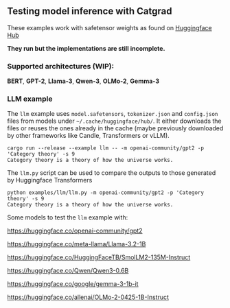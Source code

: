 ## Testing model inference with Catgrad

These examples work with safetensor weights as found on [Huggingface Hub](https://huggingface.co/models)

**They run but the implementations are still incomplete.**

### Supported architectures (WIP): ###

**BERT**, **GPT-2**, **Llama-3**, **Qwen-3**, **OLMo-2**, **Gemma-3**

### LLM example ###

The `llm` example uses `model.safetensors`, `tokenizer.json` and  `config.json` files from models under  `~/.cache/huggingface/hub/`.
It either downloads the files or reuses the ones already in the cache (maybe previously downloaded by other frameworks like Candle, Transformers or vLLM).

```
cargo run --release --example llm -- -m openai-community/gpt2 -p 'Category theory' -s 9
Category theory is a theory of how the universe works.
```

The `llm.py` script can be used to compare the outputs to those generated by Huggingface Transformers
```
python examples/llm/llm.py -m openai-community/gpt2 -p 'Category theory' -s 9
Category theory is a theory of how the universe works.
```

Some models to test the `llm` example with:

<https://huggingface.co/openai-community/gpt2>

<https://huggingface.co/meta-llama/Llama-3.2-1B>

<https://huggingface.co/HuggingFaceTB/SmolLM2-135M-Instruct>

<https://huggingface.co/Qwen/Qwen3-0.6B>

<https://huggingface.co/google/gemma-3-1b-it>

<https://huggingface.co/allenai/OLMo-2-0425-1B-Instruct>
